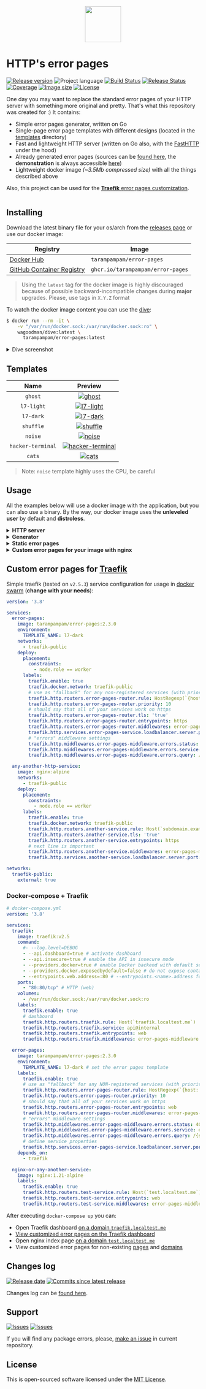 <p align="center">
  <img src="https://hsto.org/webt/rm/9y/ww/rm9ywwx3gjv9agwkcmllhsuyo7k.png" width="94" alt="" />
</p>

# HTTP's error pages

[![Release version][badge_release_version]][link_releases]
![Project language][badge_language]
[![Build Status][badge_build]][link_build]
[![Release Status][badge_release]][link_build]
[![Coverage][badge_coverage]][link_coverage]
[![Image size][badge_size_latest]][link_docker_hub]
[![License][badge_license]][link_license]

One day you may want to replace the standard error pages of your HTTP server with something more original and pretty. That's what this repository was created for :) It contains:

- Simple error pages generator, written on Go
- Single-page error page templates with different designs (located in the [templates](templates) directory)
- Fast and lightweight HTTP server (written on Go also, with the [FastHTTP][fasthttp] under the hood)
- Already generated error pages (sources can be [found here][preview-sources], the **demonstration** is always accessible [here][preview-demo])
- Lightweight docker image _(~3.5Mb compressed size)_ with all the things described above

Also, this project can be used for the [**Traefik** error pages customization](https://doc.traefik.io/traefik/middlewares/http/errorpages/).

<p align="center">
  <img src="https://hsto.org/webt/bc/bt/9i/bcbt9i3jyvozequr1e4maz7i2q8.png" alt="" />
</p>

## Installing

Download the latest binary file for your os/arch from the [releases page][link_releases] or use our docker image:

| Registry                                   | Image                             |
|--------------------------------------------|-----------------------------------|
| [Docker Hub][link_docker_hub]              | `tarampampam/error-pages`         |
| [GitHub Container Registry][link_ghcr]     | `ghcr.io/tarampampam/error-pages` |

> Using the `latest` tag for the docker image is highly discouraged because of possible backward-incompatible changes during **major** upgrades. Please, use tags in `X.Y.Z` format

To watch the docker image content you can use the [dive](https://github.com/wagoodman/dive):

```bash
$ docker run --rm -it \
    -v "/var/run/docker.sock:/var/run/docker.sock:ro" \
    wagoodman/dive:latest \
      tarampampam/error-pages:latest
```

<details>
  <summary>Dive screenshot</summary>

<p align="center">
  <img src="https://hsto.org/webt/mi/ak/uf/miakufsh2ibxtsa1nomfhyqombi.png" alt="" />
</p>
</details>

## Templates

|       Name        |                                                                         Preview                                                                          |
|:-----------------:|:--------------------------------------------------------------------------------------------------------------------------------------------------------:|
|      `ghost`      |           [![ghost](https://hsto.org/webt/oj/cl/4k/ojcl4ko_cvusy5xuki6efffzsyo.gif)](https://tarampampam.github.io/error-pages/ghost/404.html)           |
|    `l7-light`     |        [![l7-light](https://hsto.org/webt/xc/iq/vt/xciqvty-aoj-rchfarsjhutpjny.png)](https://tarampampam.github.io/error-pages/l7-light/404.html)        |
|     `l7-dark`     |         [![l7-dark](https://hsto.org/webt/s1/ih/yr/s1ihyrqs_y-sgraoimfhk6ypney.png)](https://tarampampam.github.io/error-pages/l7-dark/404.html)         |
|     `shuffle`     |         [![shuffle](https://hsto.org/webt/7w/rk/3m/7wrk3mrzz3y8qfqwovmuvacu-bs.gif)](https://tarampampam.github.io/error-pages/shuffle/404.html)         |
|      `noise`      |           [![noise](https://hsto.org/webt/42/oq/8y/42oq8yok_i-arrafjt6hds_7ahy.gif)](https://tarampampam.github.io/error-pages/noise/404.html)           |
| `hacker-terminal` | [![hacker-terminal](https://hsto.org/webt/5s/l0/p1/5sl0p1_ud_nalzjzsj5slz6dfda.gif)](https://tarampampam.github.io/error-pages/hacker-terminal/404.html) |
|      `cats`       |           [![cats](https://hsto.org/webt/_g/y-/ke/_gy-keqinz-3867jbw36v37-iwe.jpeg)](https://tarampampam.github.io/error-pages/cats/404.html)            |

> Note: `noise` template highly uses the CPU, be careful

## Usage

All the examples below will use a docker image with the application, but you can also use a binary. By the way, our docker image uses the **unleveled user** by default and **distroless**.

<details>
  <summary><strong>HTTP server</strong></summary>

As mentioned above - our application can be run as an HTTP server. It only needs to specify the path to the configuration file (it does not need statically generated error pages). The server uses [FastHTTP][fasthttp] and stores all necessary data in memory - so it does not use the file system and very fast. Oh yes, the image with the app also contains a configured **healthcheck** and **logs in JSON** format :)

For the HTTP server running execute in your terminal:

```bash
$ docker run --rm \
    -p "8080:8080/tcp" \
    -e "TEMPLATE_NAME=random" \
    tarampampam/error-pages
```

And open [`http://127.0.0.1:8080/404.html`](http://127.0.0.1:8080/404.html) in your favorite browser. Error pages are accessible by the following URLs: `http://127.0.0.1:8080/{page_code}.html`. Another way is to pass the needed error page code (not HTTP response code, just error page) using the HTTP header `X-Code`.

Additionally, the server respects the `Content-Type` HTTP header (and `X-Format`) value and responds with the corresponding format instead of the HTML-formatted response only. The `xml` and `json` content types (formats) are allowed at this moment, and its format can be fully customized using a configuration file!

For the integration with [ingress-nginx](https://kubernetes.github.io/ingress-nginx/) you can start the server with the flag `--show-details` (environment variable `SHOW_DETAILS=true`) - in this case, the error pages (`json`, `xml` responses too) will contain additional information that passed from the upstream reverse proxy!

Environment variable `TEMPLATE_NAME` should be used for the theme switching (supported templates are described below).

> **Cheat**: you can use `random` (to use the randomized theme on server start) or `i-said-random` (to use the randomized template on **each request**)

To see the help run the following command:

```bash
$ docker run --rm tarampampam/error-pages serve --help
```
</details>

<details>
  <summary><strong>Generator</strong></summary>

Create a config file (`error-pages.yml`) with the following content:

```yaml
templates:
  - path: ./foo.html # Template name "foo" (same as file name),
                     # content located in the file "foo.html"
  - name: bar # Template name "bar", its content is described below:
    content: "Error {{ code }}: {{ message }} ({{ description }})"

pages:
  400:
    message: Bad Request
    description: The server did not understand the request

  401:
    message: Unauthorized
    description: The requested page needs a username and a password
```

Template file `foo.html`:

```html
<html>
<title>{{ code }}</title>
<body>
    <h1>{{ message }}: {{ description }}</h1>
</body>
</html>
```

And run the generator:

```bash
$ docker run --rm \
    -v "$(pwd):/opt:rw" \
    -u "$(id -u):$(id -g)" \
    tarampampam/error-pages build --config-file ./error-pages.yml ./out

$ tree
.
├── error-pages.yml
├── foo.html
└── out
    ├── bar
    │   ├── 400.html
    │   └── 401.html
    └── foo
        ├── 400.html
        └── 401.html

3 directories, 6 files

$ cat ./out/foo/400.html
<html>
<title>400</title>
<body>
    <h1>Bad Request: The server did not understand the request</h1>
</body>
</html>

$ cat ./out/bar/400.html
Error 400: Bad Request (The server did not understand the request)
```

To see the usage help run the following command:

```bash
$ docker run --rm tarampampam/error-pages build --help
```
</details>

<details>
  <summary><strong>Static error pages</strong></summary>

You may want to use the generated error pages somewhere else, and you can simply extract them from the docker image to your local directory for this purpose:

```bash
$ docker create --name error-pages tarampampam/error-pages
$ docker cp error-pages:/opt/html ./out
$ docker rm -f error-pages
$ ls ./out
ghost  hacker-terminal  index.html  l7-dark  l7-light  noise  shuffle
$ tree
.
└── out
    ├── ghost
    │   ├── 400.html
    │   ├── ...
    │   └── 505.html
    ├── hacker-terminal
    │   ├── 400.html
    │   ├── ...
    │   └── 505.html
    ├── index.html
    ├── l7-dark
    │   ├── 400.html
    │   ├── ...
    ...
```

Or inside another docker image:

```dockerfile
FROM alpine:latest

COPY --from=tarampampam/error-pages /opt/html /error-pages

RUN ls -l /error-pages
```

```bash
$ docker build --rm .

...
Step 3/3 : RUN ls -l /error-pages
 ---> Running in 30095dc344a9
total 12
drwxr-xr-x    2 root     root           326 Sep 29 15:44 ghost
drwxr-xr-x    2 root     root           326 Sep 29 15:44 hacker-terminal
-rw-r--r--    1 root     root         11241 Sep 29 15:44 index.html
drwxr-xr-x    2 root     root           326 Sep 29 15:44 l7-dark
drwxr-xr-x    2 root     root           326 Sep 29 15:44 l7-light
drwxr-xr-x    2 root     root           326 Sep 29 15:44 noise
drwxr-xr-x    2 root     root           326 Sep 29 15:44 shuffle
```
</details>

<details>
  <summary><strong>Custom error pages for your image with nginx</strong></summary>

You can build your own docker image with `nginx` and our error pages:

```nginx
# File `nginx.conf`

server {
  listen      80;
  server_name localhost;

  error_page 401 /_error-pages/401.html;
  error_page 403 /_error-pages/403.html;
  error_page 404 /_error-pages/404.html;
  error_page 500 /_error-pages/500.html;
  error_page 502 /_error-pages/502.html;
  error_page 503 /_error-pages/503.html;

  location ^~ /_error-pages/ {
    internal;
    root /usr/share/nginx/errorpages;
  }

  location / {
    root  /usr/share/nginx/html;
    index index.html index.htm;
  }
}
```

```dockerfile
# File `Dockerfile`

FROM nginx:1.23-alpine

COPY --chown=nginx \
     ./nginx.conf /etc/nginx/conf.d/default.conf
COPY --chown=nginx \
     --from=tarampampam/error-pages:2.3.0 \
     /opt/html/ghost /usr/share/nginx/errorpages/_error-pages
```

```shell
$ docker build --tag your-nginx:local -f ./Dockerfile .
```

> More info about `error_page` directive can be [found here](http://nginx.org/en/docs/http/ngx_http_core_module.html#error_page).
</details>

## Custom error pages for [Traefik][link_traefik]

Simple traefik (tested on `v2.5.3`) service configuration for usage in [docker swarm][link_swarm] (**change with your needs**):

```yaml
version: '3.8'

services:
  error-pages:
    image: tarampampam/error-pages:2.3.0
    environment:
      TEMPLATE_NAME: l7-dark
    networks:
      - traefik-public
    deploy:
      placement:
        constraints:
          - node.role == worker
      labels:
        traefik.enable: true
        traefik.docker.network: traefik-public
        # use as "fallback" for any non-registered services (with priority below normal)
        traefik.http.routers.error-pages-router.rule: HostRegexp(`{host:.+}`)
        traefik.http.routers.error-pages-router.priority: 10
        # should say that all of your services work on https
        traefik.http.routers.error-pages-router.tls: 'true'
        traefik.http.routers.error-pages-router.entrypoints: https
        traefik.http.routers.error-pages-router.middlewares: error-pages-middleware
        traefik.http.services.error-pages-service.loadbalancer.server.port: 8080
        # "errors" middleware settings
        traefik.http.middlewares.error-pages-middleware.errors.status: 400-599
        traefik.http.middlewares.error-pages-middleware.errors.service: error-pages-service
        traefik.http.middlewares.error-pages-middleware.errors.query: /{status}.html

  any-another-http-service:
    image: nginx:alpine
    networks:
      - traefik-public
    deploy:
      placement:
        constraints:
          - node.role == worker
      labels:
        traefik.enable: true
        traefik.docker.network: traefik-public
        traefik.http.routers.another-service.rule: Host(`subdomain.example.com`)
        traefik.http.routers.another-service.tls: 'true'
        traefik.http.routers.another-service.entrypoints: https
        # next line is important
        traefik.http.routers.another-service.middlewares: error-pages-middleware
        traefik.http.services.another-service.loadbalancer.server.port: 80

networks:
  traefik-public:
    external: true
```

### Docker-compose + Traefik

```yaml
# docker-compose.yml
version: '3.8'

services:
  traefik:
    image: traefik:v2.5
    command:
      #- --log.level=DEBUG
      - --api.dashboard=true # activate dashboard
      - --api.insecure=true # enable the API in insecure mode
      - --providers.docker=true # enable Docker backend with default settings
      - --providers.docker.exposedbydefault=false # do not expose containers by default
      - --entrypoints.web.address=:80 # --entrypoints.<name>.address for ports, 80 (i.e., name = web)
    ports:
      - "80:80/tcp" # HTTP (web)
    volumes:
      - /var/run/docker.sock:/var/run/docker.sock:ro
    labels:
      traefik.enable: true
      # dashboard
      traefik.http.routers.traefik.rule: Host(`traefik.localtest.me`)
      traefik.http.routers.traefik.service: api@internal
      traefik.http.routers.traefik.entrypoints: web
      traefik.http.routers.traefik.middlewares: error-pages-middleware

  error-pages:
    image: tarampampam/error-pages:2.3.0
    environment:
      TEMPLATE_NAME: l7-dark # set the error pages template
    labels:
      traefik.enable: true
      # use as "fallback" for any NON-registered services (with priority below normal)
      traefik.http.routers.error-pages-router.rule: HostRegexp(`{host:.+}`)
      traefik.http.routers.error-pages-router.priority: 10
      # should say that all of your services work on https
      traefik.http.routers.error-pages-router.entrypoints: web
      traefik.http.routers.error-pages-router.middlewares: error-pages-middleware
      # "errors" middleware settings
      traefik.http.middlewares.error-pages-middleware.errors.status: 400-599
      traefik.http.middlewares.error-pages-middleware.errors.service: error-pages-service
      traefik.http.middlewares.error-pages-middleware.errors.query: /{status}.html
      # define service properties
      traefik.http.services.error-pages-service.loadbalancer.server.port: 8080
    depends_on:
      - traefik

  nginx-or-any-another-service:
    image: nginx:1.21-alpine
    labels:
      traefik.enable: true
      traefik.http.routers.test-service.rule: Host(`test.localtest.me`)
      traefik.http.routers.test-service.entrypoints: web
      traefik.http.routers.test-service.middlewares: error-pages-middleware
```

After executing `docker-compose up` you can:

- Open Traefik dashboard [on a domain `traefik.localtest.me`](http://traefik.localtest.me/dashboard/#/)
- [View customized error pages on the Traefik dashboard](http://traefik.localtest.me/foobar404)
- Open nginx index page [on a domain `test.localtest.me`](http://test.localtest.me/)
- View customized error pages for non-existing [pages](http://test.localtest.me/404) and [domains](http://404.localtest.me/)

## Changes log

[![Release date][badge_release_date]][link_releases]
[![Commits since latest release][badge_commits_since_release]][link_commits]

Changes log can be [found here][link_changes_log].

## Support

[![Issues][badge_issues]][link_issues]
[![Issues][badge_pulls]][link_pulls]

If you will find any package errors, please, [make an issue][link_create_issue] in current repository.

## License

This is open-sourced software licensed under the [MIT License][link_license].

[badge_build]:https://img.shields.io/github/workflow/status/tarampampam/error-pages/tests?maxAge=30&label=tests&logo=github
[badge_release]:https://img.shields.io/github/workflow/status/tarampampam/error-pages/release?maxAge=30&label=release&logo=github
[badge_coverage]:https://img.shields.io/codecov/c/github/tarampampam/error-pages/master.svg?maxAge=30
[badge_release_version]:https://img.shields.io/github/release/tarampampam/error-pages.svg?maxAge=30
[badge_size_latest]:https://img.shields.io/docker/image-size/tarampampam/error-pages/latest?maxAge=30
[badge_language]:https://img.shields.io/github/go-mod/go-version/tarampampam/error-pages?longCache=true
[badge_license]:https://img.shields.io/github/license/tarampampam/error-pages.svg?longCache=true
[badge_release_date]:https://img.shields.io/github/release-date/tarampampam/error-pages.svg?maxAge=180
[badge_commits_since_release]:https://img.shields.io/github/commits-since/tarampampam/error-pages/latest.svg?maxAge=45
[badge_issues]:https://img.shields.io/github/issues/tarampampam/error-pages.svg?maxAge=45
[badge_pulls]:https://img.shields.io/github/issues-pr/tarampampam/error-pages.svg?maxAge=45

[link_coverage]:https://codecov.io/gh/tarampampam/error-pages
[link_build]:https://github.com/tarampampam/error-pages/actions
[link_docker_hub]:https://hub.docker.com/r/tarampampam/error-pages
[link_docker_tags]:https://hub.docker.com/r/tarampampam/error-pages/tags
[link_license]:https://github.com/tarampampam/error-pages/blob/master/LICENSE
[link_releases]:https://github.com/tarampampam/error-pages/releases
[link_commits]:https://github.com/tarampampam/error-pages/commits
[link_changes_log]:https://github.com/tarampampam/error-pages/blob/master/CHANGELOG.md
[link_issues]:https://github.com/tarampampam/error-pages/issues
[link_create_issue]:https://github.com/tarampampam/error-pages/issues/new/choose
[link_pulls]:https://github.com/tarampampam/error-pages/pulls
[link_ghcr]:https://github.com/users/tarampampam/packages/container/package/error-pages

[fasthttp]:https://github.com/valyala/fasthttp
[preview-sources]:https://github.com/tarampampam/error-pages/tree/gh-pages
[preview-demo]:https://tarampampam.github.io/error-pages/

[link_nginx]:http://nginx.org/
[link_traefik]:https://docs.traefik.io/
[link_swarm]:https://docs.docker.com/engine/swarm/
[link_gh_pages]:https://tarampampam.github.io/error-pages/
